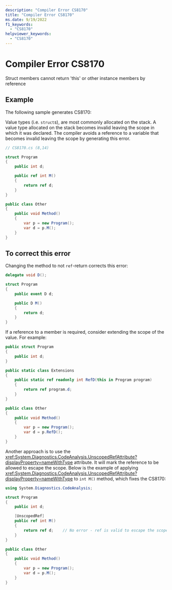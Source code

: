 ```yaml
---
description: "Compiler Error CS8170"
title: "Compiler Error CS8170"
ms.date: 9/19/2022
f1_keywords:
  - "CS8170"
helpviewer_keywords:
  - "CS8170"
---
```

# Compiler Error CS8170

Struct members cannot return 'this' or other instance members by reference

## Example

 The following sample generates CS8170:

Value types (i.e. `struct`s), are most commonly allocated on the stack.  A value type allocated on the stack becomes invalid leaving the scope in which it was declared.  The compiler avoids a reference to a variable that becomes invalid leaving the scope by generating this error.

```csharp
// CS8170.cs (8,14)

struct Program
{
    public int d;

    public ref int M()
    {
        return ref d;
    }
}

public class Other
{
    public void Method()
    {
        var p = new Program();
        var d = p.M();
    }
}
```

## To correct this error

Changing the method to not `ref`-return corrects this error:

```csharp
delegate void D();

struct Program
{
    public event D d;

    public D M()
    {
        return d;
    }
}
```

If a reference to a member is required, consider extending the scope of the value.  For example:

```csharp
public struct Program
{
    public int d;
}

public static class Extensions
{
    public static ref readonly int RefD(this in Program program)
    {
        return ref program.d;
    }
}

public class Other
{
    public void Method()
    {
        var p = new Program();
        var d = p.RefD();
    }
}
```

Another approach is to use the <xref:System.Diagnostics.CodeAnalysis.UnscopedRefAttribute?displayProperty=nameWithType> attribute. It will mark the reference to be allowed to escape the scope.
Below is the example of applying <xref:System.Diagnostics.CodeAnalysis.UnscopedRefAttribute?displayProperty=nameWithType> to `int M()` method, which fixes the CS8170:

```csharp
using System.Diagnostics.CodeAnalysis;

struct Program
{
    public int d;

    [UnscopedRef]
    public ref int M()
    {
        return ref d;    // No error - ref is valid to escape the scope in this line of that method
    }
}

public class Other
{
    public void Method()
    {
        var p = new Program();
        var d = p.M();
    }
}
```
